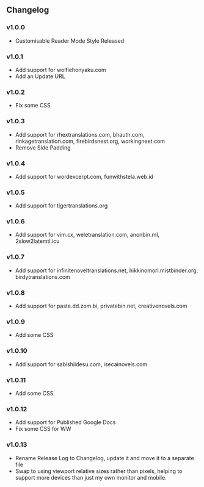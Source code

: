 ## Changelog

### v1.0.0
- Customisable Reader Mode Style Released

### v1.0.1
- Add support for wolfiehonyaku.com
- Add an Update URL

### v1.0.2
- Fix some CSS

### v1.0.3
- Add support for rhextranslations.com, bhauth.com, rinkagetranslation.com, firebirdsnest.org, workingneet.com
- Remove Side Padding

### v1.0.4
- Add support for wordexcerpt.com, funwithstela.web.id

### v1.0.5
- Add support for tigertranslations.org

### v1.0.6
- Add support for vim.cx, weletranslation.com, anonbin.ml, 2slow2latemtl.icu

### v1.0.7
- Add support for infinitenoveltranslations.net, hikkinomori.mistbinder.org, birdytranslations.com

### v1.0.8
- Add support for paste.dd.zom.bi, privatebin.net, creativenovels.com

### v1.0.9
- Add some CSS

### v1.0.10
- Add support for sabishiidesu.com, isecainovels.com

### v1.0.11
- Add some CSS

### v1.0.12
- Add support for Published Google Docs
- Fix some CSS for WW

### v1.0.13
- Rename Release Log to Changelog, update it and move it to a separate file
- Swap to using viewport relative sizes rather than pixels, helping to support more devices than just my own monitor and mobile.